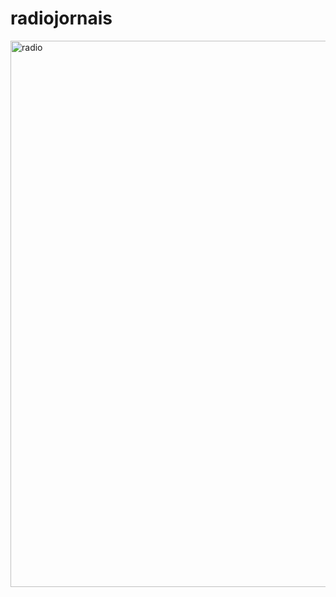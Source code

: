 # radiojornais

<img width="874" alt="radio" src="https://user-images.githubusercontent.com/6873736/232159747-e2ec3e5d-4073-4253-aa92-f3653c69ecab.png">
